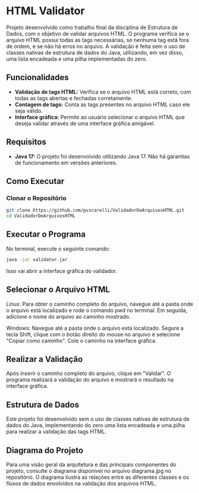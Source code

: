 # HTML Validator

Projeto desenvolvido como trabalho final da disciplina de Estrutura de Dados, com o objetivo de validar arquivos HTML. O programa verifica se o arquivo HTML possui todas as tags necessárias, se nenhuma tag está fora de ordem, e se não há erros no arquivo. A validação é feita sem o uso de classes nativas de estrutura de dados do Java, utilizando, em vez disso, uma lista encadeada e uma pilha implementadas do zero.

## Funcionalidades

- **Validação de tags HTML:** Verifica se o arquivo HTML está correto, com todas as tags abertas e fechadas corretamente.
- **Contagem de tags:** Conta as tags presentes no arquivo HTML caso ele seja válido.
- **Interface gráfica:** Permite ao usuário selecionar o arquivo HTML que deseja validar através de uma interface gráfica amigável.

## Requisitos

- **Java 17:** O projeto foi desenvolvido utilizando Java 17. Não há garantias de funcionamento em versões anteriores.

## Como Executar

### Clonar o Repositório

```bash
git clone https://github.com/pvscarelli/ValidadorDeArquivosHTML.git
cd ValidadorDeArquivosHTML
```

## Executar o Programa

No terminal, execute o seguinte comando:

```bash
java -jar validator.jar
```

Isso vai abrir a interface gráfica do validador.

## Selecionar o Arquivo HTML

Linux: Para obter o caminho completo do arquivo, navegue até a pasta onde o arquivo está localizado e rode o comando pwd no terminal. Em seguida, adicione o nome do arquivo ao caminho mostrado.

Windows: Navegue até a pasta onde o arquivo está localizado. Segure a tecla Shift, clique com o botão direito do mouse no arquivo e selecione "Copiar como caminho". Cole o caminho na interface gráfica.

## Realizar a Validação

Após inserir o caminho completo do arquivo, clique em "Validar". O programa realizará a validação do arquivo e mostrará o resultado na interface gráfica.

## Estrutura de Dados

Este projeto foi desenvolvido sem o uso de classes nativas de estrutura de dados do Java, implementando do zero uma lista encadeada e uma pilha para realizar a validação das tags HTML.

## Diagrama do Projeto

Para uma visão geral da arquitetura e das principais componentes do projeto, consulte o diagrama disponível no arquivo diagrama.jpg no repositório. O diagrama ilustra as relações entre as diferentes classes e os fluxos de dados envolvidos na validação dos arquivos HTML.
